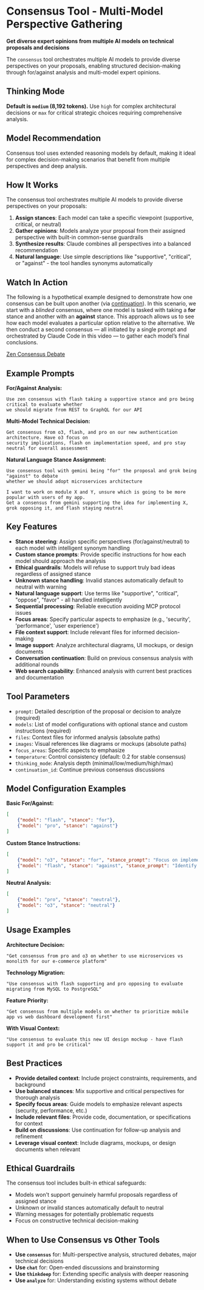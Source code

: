 # Consensus Tool - Multi-Model Perspective Gathering

**Get diverse expert opinions from multiple AI models on technical proposals and decisions**

The `consensus` tool orchestrates multiple AI models to provide diverse perspectives on your proposals, enabling structured decision-making through for/against analysis and multi-model expert opinions.

## Thinking Mode

**Default is `medium` (8,192 tokens).** Use `high` for complex architectural decisions or `max` for critical strategic choices requiring comprehensive analysis.

## Model Recommendation

Consensus tool uses extended reasoning models by default, making it ideal for complex decision-making scenarios that benefit from multiple perspectives and deep analysis.

## How It Works

The consensus tool orchestrates multiple AI models to provide diverse perspectives on your proposals:

1. **Assign stances**: Each model can take a specific viewpoint (supportive, critical, or neutral)
2. **Gather opinions**: Models analyze your proposal from their assigned perspective with built-in common-sense guardrails
3. **Synthesize results**: Claude combines all perspectives into a balanced recommendation
4. **Natural language**: Use simple descriptions like "supportive", "critical", or "against" - the tool handles synonyms automatically

## Watch In Action

The following is a hypothetical example designed to demonstrate how one consensus can be built upon another (via [continuation](../context-revival.md)). In this scenario, we start with a _blinded_ consensus, where one model is tasked with taking a **for** stance and another with an **against** stance. This approach allows us to see how each model evaluates a particular option relative to the alternative. We then conduct a second consensus — all initiated by a single prompt and orchestrated by Claude Code in this video — to gather each model’s final conclusions.

<div style="center">
  
  [Zen Consensus Debate](https://github.com/user-attachments/assets/76a23dd5-887a-4382-9cf0-642f5cf6219e)
  
</div>

## Example Prompts

**For/Against Analysis:**
```
Use zen consensus with flash taking a supportive stance and pro being critical to evaluate whether
we should migrate from REST to GraphQL for our API
```

**Multi-Model Technical Decision:**
```
Get consensus from o3, flash, and pro on our new authentication architecture. Have o3 focus on
security implications, flash on implementation speed, and pro stay neutral for overall assessment
```

**Natural Language Stance Assignment:**
```
Use consensus tool with gemini being "for" the proposal and grok being "against" to debate
whether we should adopt microservices architecture
```

```
I want to work on module X and Y, unsure which is going to be more popular with users of my app.
Get a consensus from gemini supporting the idea for implementing X, grok opposing it, and flash staying neutral
```

## Key Features

- **Stance steering**: Assign specific perspectives (for/against/neutral) to each model with intelligent synonym handling
- **Custom stance prompts**: Provide specific instructions for how each model should approach the analysis
- **Ethical guardrails**: Models will refuse to support truly bad ideas regardless of assigned stance
- **Unknown stance handling**: Invalid stances automatically default to neutral with warning
- **Natural language support**: Use terms like "supportive", "critical", "oppose", "favor" - all handled intelligently
- **Sequential processing**: Reliable execution avoiding MCP protocol issues
- **Focus areas**: Specify particular aspects to emphasize (e.g., 'security', 'performance', 'user experience')
- **File context support**: Include relevant files for informed decision-making
- **Image support**: Analyze architectural diagrams, UI mockups, or design documents
- **Conversation continuation**: Build on previous consensus analysis with additional rounds
- **Web search capability**: Enhanced analysis with current best practices and documentation

## Tool Parameters

- `prompt`: Detailed description of the proposal or decision to analyze (required)
- `models`: List of model configurations with optional stance and custom instructions (required)
- `files`: Context files for informed analysis (absolute paths)
- `images`: Visual references like diagrams or mockups (absolute paths)
- `focus_areas`: Specific aspects to emphasize
- `temperature`: Control consistency (default: 0.2 for stable consensus)
- `thinking_mode`: Analysis depth (minimal/low/medium/high/max)
- `continuation_id`: Continue previous consensus discussions

## Model Configuration Examples

**Basic For/Against:**
```json
[
    {"model": "flash", "stance": "for"},
    {"model": "pro", "stance": "against"}
]
```

**Custom Stance Instructions:**
```json
[
    {"model": "o3", "stance": "for", "stance_prompt": "Focus on implementation benefits and user value"},
    {"model": "flash", "stance": "against", "stance_prompt": "Identify potential risks and technical challenges"}
]
```

**Neutral Analysis:**
```json
[
    {"model": "pro", "stance": "neutral"},
    {"model": "o3", "stance": "neutral"}
]
```

## Usage Examples

**Architecture Decision:**
```
"Get consensus from pro and o3 on whether to use microservices vs monolith for our e-commerce platform"
```

**Technology Migration:**
```
"Use consensus with flash supporting and pro opposing to evaluate migrating from MySQL to PostgreSQL"
```

**Feature Priority:**
```
"Get consensus from multiple models on whether to prioritize mobile app vs web dashboard development first"
```

**With Visual Context:**
```
"Use consensus to evaluate this new UI design mockup - have flash support it and pro be critical"
```

## Best Practices

- **Provide detailed context**: Include project constraints, requirements, and background
- **Use balanced stances**: Mix supportive and critical perspectives for thorough analysis
- **Specify focus areas**: Guide models to emphasize relevant aspects (security, performance, etc.)
- **Include relevant files**: Provide code, documentation, or specifications for context
- **Build on discussions**: Use continuation for follow-up analysis and refinement
- **Leverage visual context**: Include diagrams, mockups, or design documents when relevant

## Ethical Guardrails

The consensus tool includes built-in ethical safeguards:
- Models won't support genuinely harmful proposals regardless of assigned stance
- Unknown or invalid stances automatically default to neutral
- Warning messages for potentially problematic requests
- Focus on constructive technical decision-making

## When to Use Consensus vs Other Tools

- **Use `consensus`** for: Multi-perspective analysis, structured debates, major technical decisions
- **Use `chat`** for: Open-ended discussions and brainstorming
- **Use `thinkdeep`** for: Extending specific analysis with deeper reasoning
- **Use `analyze`** for: Understanding existing systems without debate
